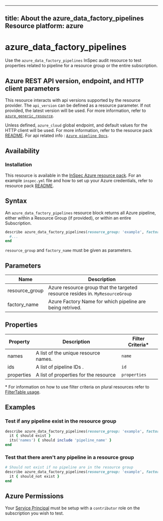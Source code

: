 ---
title: About the azure_data_factory_pipelines Resource
platform: azure
 ---

# azure_data_factory_pipelines

Use the `azure_data_factory_pipelines` InSpec audit resource to test properties related to pipeline for a resource group or the entire subscription.

## Azure REST API version, endpoint, and HTTP client parameters

This resource interacts with api versions supported by the resource provider.
The `api_version` can be defined as a resource parameter.
If not provided, the latest version will be used.
For more information, refer to [`azure_generic_resource`](azure_generic_resource.md).

Unless defined, `azure_cloud` global endpoint, and default values for the HTTP client will be used.
For more information, refer to the resource pack [README](../../README.md).
For api related info : [`Azure pipeline Docs`](https://docs.microsoft.com/en-us/rest/api/datafactory/pipelines/list-by-factory).
## Availability

### Installation

This resource is available in the [InSpec Azure resource pack](https://github.com/inspec/inspec-azure).
For an example `inspec.yml` file and how to set up your Azure credentials, refer to resource pack [README](../../README.md#Service-Principal).

## Syntax

An `azure_data_factory_pipelines` resource block returns all Azure pipeline, either within a Resource Group (if provided), or within an entire Subscription.

 ```ruby
 describe azure_data_factory_pipelines(resource_group: 'example', factory_name: 'fn') do
   #...
 end
 ```
`resource_group` and `factory_name` must be given as parameters.


## Parameters

| Name                           | Description                                                                       |
 |--------------------------------|-----------------------------------------------------------------------------------|
| resource_group                 | Azure resource group that the targeted resource resides in. `MyResourceGroup`     |
| factory_name | Azure Factory Name for which pipeline are being retrived.|

## Properties

| Property        | Description                                            | Filter Criteria<superscript>*</superscript> |
 |-----------------|---------------------------------------------------------|-----------------|
| names           | A list of the unique resource names.                    | `name`          |
| ids             | A list of pipeline IDs .                                | `id`            |
| properties      | A list of properties for the resource                   | `properties`          |

<superscript>*</superscript> For information on how to use filter criteria on plural resources refer to [FilterTable usage](https://github.com/inspec/inspec/blob/master/dev-docs/filtertable-usage.md).

## Examples

### Test if any pipeline exist in the resource group

 ```ruby
 describe azure_data_factory_pipelines(resource_group: 'example', factory_name: 'fn') do
   it { should exist }
   its('names') { should include 'pipeline_name' }
 end
 ```
### Test that there aren't any pipeline in a resource group

 ```ruby
 # Should not exist if no pipeline are in the resource group
 describe azure_data_factory_pipelines(resource_group: 'example', factory_name: 'fake') do
   it { should_not exist }
 end
 ```
## Azure Permissions

Your [Service Principal](https://docs.microsoft.com/en-us/azure/azure-resource-manager/resource-group-create-service-principal-portal) must be setup with a `contributor` role on the subscription you wish to test.